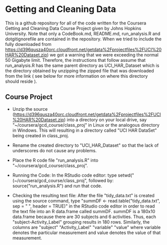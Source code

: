 Getting and Cleaning Data
=========================

This is a github repository for all of the code written for the Coursera Getting and Cleaning Data Course Project given by Johns Hopkins University.
Note that only a CodeBook.md, README.md, run_analysis.R and dotgitignorefile are contained in the repository. When we tried to include the fully
downloaded from https://d396qusza40orc.cloudfront.net/getdata%2Fprojectfiles%2FUCI%20HAR%20Dataset.zip) we got a warning that we were exceeding the normal
50 Gigabyte limit.  Therefore, the instructions that follow assume that run_analysis.R has the same parent directory as UCI_HAR_Dataset which is the directory 
obtained by unzipping the zipped file that was downloaded from the link ( see below for more information on where this directory should reside ).

## Course Project

* Unzip the source (https://d396qusza40orc.cloudfront.net/getdata%2Fprojectfiles%2FUCI%20HAR%20Dataset.zip) into a directory on your local drive, say 
  "~/coursera/gcd_course/class_proj" in Linux or the analogous directory in Windows. This will resulting in a directory called "UCI HAR DataSet" 
  being created in class_proj.

* Rename the created directory to "UCI_HAR_Dataset" so that the lack of underscores do not cause any problems.
 
* Place the R code file "run_analysis.R" into "~/coursera/gcd_course/class_proj".

* Running the Code: In the RStudio code editor: type setwd("(~/coursera/gcd_course/class_proj", followed by: source("run_analysis.R") and
  run that code.

* Checking the resulting text file: After the file "tidy_data.txt" is created using the source command, type 
  "summDF <- read.table("tidy_data.txt", sep = " ", header = TRUE)" in the RStudio code editor in order to read  the text file into an R data.frame 
  called summDF. summDF is a 180x10 data.frame because there are 30 subjects and 6 activities. Thus, each "subject-Activity_Label" grouping 
  results in 180 rows. Similarly, the columns are "subject" "Activity_Label" "variable" "value" where variable denotes the particular measurement
  and value denotes the value of that measurement.





 



